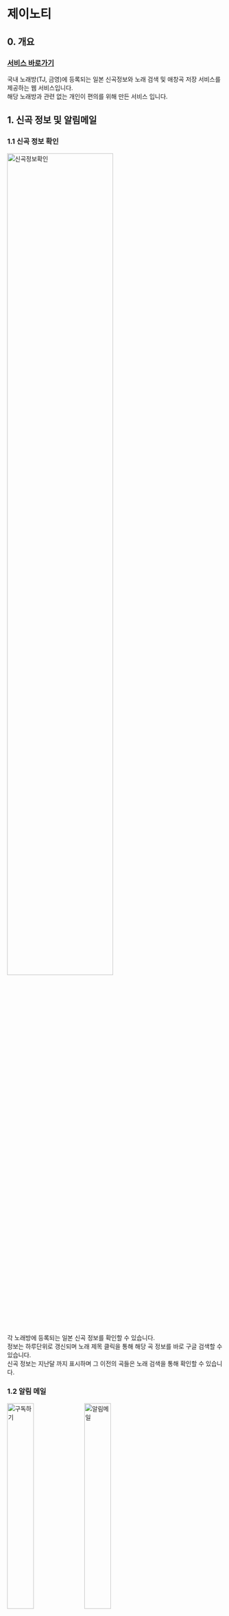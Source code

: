 # 제이노티
## 0. 개요
### [서비스 바로가기](https://jsongnoti.com)

국내 노래방(TJ, 금영)에 등록되는 일본 신곡정보와 노래 검색 및 애창곡 저장 서비스를 제공하는 웹 서비스입니다.  
해당 노래방과 관련 없는 개인이 편의를 위해 만든 서비스 입니다.

## 1. 신곡 정보 및 알림메일
### 1.1 신곡 정보 확인
<img alt='신곡정보확인' src='https://github.com/user-attachments/assets/db848e38-c98a-406e-a7c6-ecf5058ab50b' width="70%">  

각 노래방에 등록되는 일본 신곡 정보를 확인할 수 있습니다.  
정보는 하루단위로 갱신되며 노래 제목 클릭을 통해 해당 곡 정보를 바로 구글 검색할 수 있습니다.  
신곡 정보는 지난달 까지 표시하며 그 이전의 곡들은 노래 검색을 통해 확인할 수 있습니다.

### 1.2 알림 메일
<img alt='구독하기' src='https://github.com/user-attachments/assets/7afebcd9-1af2-4f53-b9d6-57f0af0edd44' width="35%">
<img alt='알림메일' src='https://github.com/user-attachments/assets/3bc690bb-dea9-4cd1-b9c9-5be9bbcee875' width="35%">

이메일을 등록하면 신곡 정보 갱신시 신곡이 있을 경우 신곡의 정보를 메일로 받아보실 수 있습니다.  
메일 내에서도 노래 제목을 클릭하여 해당곡 정보를 바로 구글 검색할 수 있습니다.


## 2. 노래 검색

검색 하려는 노래방의 브랜드, 입력할 내용 (제목 또는 가수) 를 선택한 뒤 검색어를 입력하면 검색 결과를 확인할 수 있습니다.  

기본적으로 텍스트 유사도를 기준으로 검색하기 때문에 다소 부정확 하더라도 자세하게 입력하는것이 좋습니다.

검색을 위한 데이터를 GPT 로 생성하였기 떄문에 부정확한 결과를 지속적으로 수정중에 있습니다. 원하는 검색 결과가 나오지 않을시 문의 부탁드립니다.

### 2.1 아티스트 명 검색
<img alt='아티스트 검색-히게단' src='https://github.com/user-attachments/assets/85206a4b-930b-4fed-a93b-f12216cabcdc' width="70%">  

원어 (영어, 일본어) 와 한국어 검색을 지원합니다.

<img alt='아티스트검색' src='https://github.com/user-attachments/assets/29dbc079-4094-4511-b5cd-d4e748539eec' width="70%">  

대소문자를 구분하기 때문에 대문자만으로 이루어진 이름을 소문자로 검색하면 검색결과가 나오지 않습니다. 이때는 한글 발음 등으로 검색하는 걸 추천합니다.  
일부 아티스트에 한해 별명(줄임말) 검색이 가능합니다. 

 ### 2.2 제목 검색
<img alt='제목 검색' src='https://github.com/user-attachments/assets/98e5dd80-216d-45ba-8236-d31f0e2fcc07' width="70%">  

원어 (영어, 일본어) 와 한국어 검색을 지원합니다.

대소문자를 구분하기 때문에 대문자만으로 이루어진 곡을 소문자로 검색하면 검색결과가 나오지 않습니다. 이때는 한글 발음 등으로 검색하는 걸 추천합니다.


## 3. 애창곡

브랜드 별로 애창곡을 저장하여 필요한 경우 바로 확인할 수 있습니다.  
해당 기능은 구글 로그인을 통해 사용 가능하며, 이전에 로그인 이력이 있을경우 다음부터 자동으로 로그인 됩니다.

### 3.1 추가
<img alt='애창곡 추가' src='https://github.com/user-attachments/assets/3121cfdb-9486-4b79-9234-29b8c7b4183b' width="70%">  

추가를 원하는 곡을 검색한뒤 검색 결과에서 해당 곡을 클릭하면 애창곡 추가 폼에 자동으로 정보가 입력됩니다.  
필요한 경우 추가 텍스트를 작성한 뒤 주가하기 버튼을 누르면 애창곡 목록에 추가됩니다.  
추가 순서 설정 버튼을 눌러 추가될 순서를 미리 지정할 수 있습니다.

### 3.2  순서 변경
<img alt='애창곡 순서 변경' src='https://github.com/user-attachments/assets/3c02a078-9803-4d33-9e21-e95b8a5935ac' width="70%">  

애창곡 목록에서 각 곡이 표시될 순서를 변경할 수 있습니다.  
순서를 변경한 뒤 **순서 변경 완료 버튼을 눌러야 변경 사항이 적용됩니다.**  
해당 순서는 애창곡 설정의 표시방식이 **'순서대로' 인 경우에 적용**됩니다.

### 3.3 삭제
<img alt='애창곡 삭제' src='https://github.com/user-attachments/assets/14c570cb-078d-4de5-b38d-4a4c8248ea86' width="70%">  

애창곡 목록에서 곡을 삭제합니다.  
곡을 삭제하는 즉시 변경 사항이 적용됩니다.  
삭제가 모두 끝나면 삭제완료 버튼을 눌러 삭제를 끝냅니다.

### 3.4 설정

애창곡 목록에 관련된 설정입니다.

#### 3.4.1 표시 방식
<img alt='애창곡 표시 방식 small' src='https://github.com/user-attachments/assets/bf7c92cc-2869-4009-b4dd-c192ff7ba425' width="70%">

애창곡 목록의 표시 방식을 변경할수 있습니다.  

- 순서대로 : 저장된 순서로 표시합니다. **사용자가 순서를 변경했을경우 변경된 순서가 적용됩니다.**
- 아티스트별 : 아티스트명으로 묶어 알파벳 순으로 표시합니다. **사용자의 순서 변경이 적용되지 않습니다.**

#### 3.4.2 표시 브랜드
<img alt='애창곡 표시 브랜드' src='https://github.com/user-attachments/assets/3416d37b-b26c-48db-b24f-f6661d14a853' width="70%">

애창곡 목록의 표시 브랜드를 변경할 수 있습니다.  
표시되지 않는 브랜드의 애창곡 목록은 보이지 않을뿐, 삭제되지 않습니다.

## 4. 편의기능
#### 4.1 다크모드
<img alt='다크모드' src='https://github.com/user-attachments/assets/669958cb-01b1-493f-9188-35b44db1d486' width="70%">

노래방 등 어두운 상황에서 편리하게 사용할 수 있도록 다크모드를 활성화 할 수 있습니다.  
브라우저의 방문기록(캐시)을 삭제할 경우 다크모드가 비활성화 될 수 있습니다.